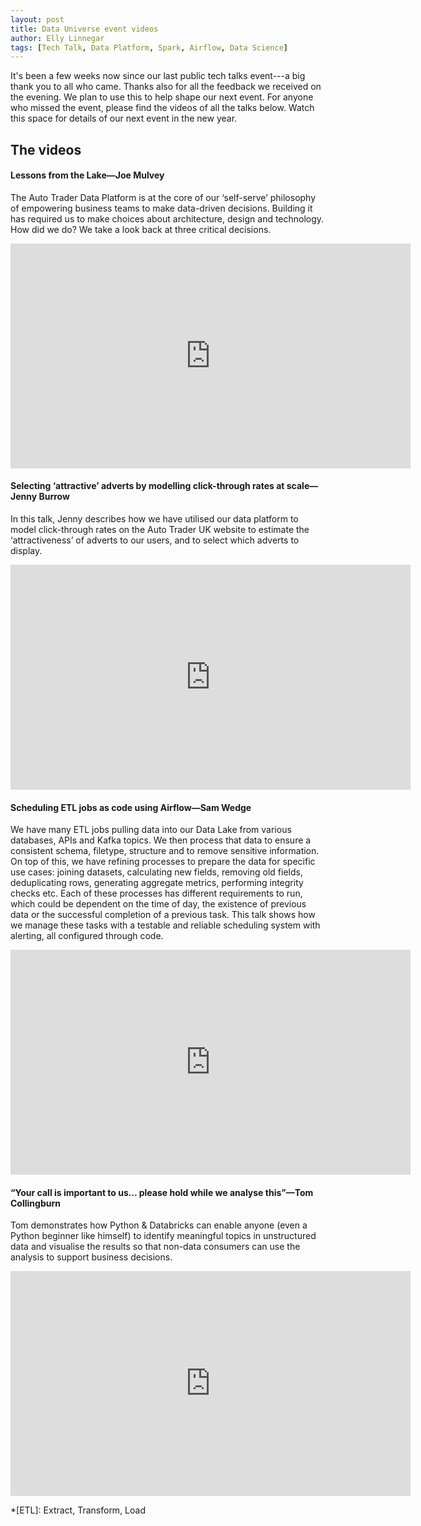 ```yaml
---
layout: post
title: Data Universe event videos
author: Elly Linnegar
tags: [Tech Talk, Data Platform, Spark, Airflow, Data Science]
---
```

It's been a few weeks now since our last public tech talks event---a big thank you to all who came. Thanks also for all the feedback we received on the evening. We plan to use this to help shape our next event. For anyone who missed the event, please find the videos of all the talks below. Watch this space for details of our next event in the new year.

## The videos

#### Lessons from the Lake—Joe Mulvey

The Auto Trader Data Platform is at the core of our ‘self-serve’ philosophy of empowering business teams to make data-driven decisions. Building it has required us to make choices about architecture, design and technology. How did we do? We take a look back at three critical decisions.

<iframe src="https://player.vimeo.com/video/305918775" width="640" height="360" frameborder="0" webkitallowfullscreen mozallowfullscreen allowfullscreen class="u-p-10 u-center-img"></iframe>

<br/>

#### Selecting ‘attractive’ adverts by modelling click-through rates at scale—Jenny Burrow

In this talk, Jenny describes how we have utilised our data platform to model click-through rates on the Auto Trader UK website to estimate the ‘attractiveness’ of adverts to our users, and to select which adverts to display. 

<iframe src="https://player.vimeo.com/video/305922647" width="640" height="360" frameborder="0" webkitallowfullscreen mozallowfullscreen allowfullscreen class="u-p-10 u-center-img"></iframe>

<br/>

#### Scheduling ETL jobs as code using Airflow—Sam Wedge

We have many ETL jobs pulling data into our Data Lake from various databases, APIs and Kafka topics. We then process that data to ensure a consistent schema, filetype, structure and to remove sensitive information. On top of this, we have refining processes to prepare the data for specific use cases: joining datasets, calculating new fields, removing old fields, deduplicating rows, generating aggregate metrics, performing integrity checks etc. Each of these processes has different requirements to run, which could be dependent on the time of day, the existence of previous data or the successful completion of a previous task. This talk shows how we manage these tasks with a testable and reliable scheduling system with alerting, all configured through code.

<iframe src="https://player.vimeo.com/video/305925502" width="640" height="360" frameborder="0" webkitallowfullscreen mozallowfullscreen allowfullscreen class="u-p-10 u-center-img"></iframe>

<br/>

#### “Your call is important to us… please hold while we analyse this”—Tom Collingburn

Tom demonstrates how Python & Databricks can enable anyone (even a Python beginner like himself) to identify meaningful topics in unstructured data and visualise the results so that non-data consumers can use the analysis to support business decisions. 

<iframe src="https://player.vimeo.com/video/305928040" width="640" height="360" frameborder="0" webkitallowfullscreen mozallowfullscreen allowfullscreen class="u-p-10 u-center-img"></iframe>

<br/>

*[ETL]: Extract, Transform, Load

